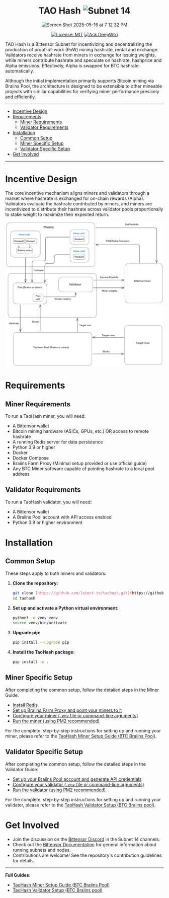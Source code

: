 <div align="center">

# **TAO Hash** ![Subnet 14](https://img.shields.io/badge/Subnet-14_%CE%BE-blue)

<img width="1087" alt="Screen Shot 2025-05-16 at 7 12 32 PM" src="https://github.com/user-attachments/assets/4bd65888-976f-47f0-b693-002a99b96cfb" />

[![License: MIT](https://img.shields.io/badge/License-MIT-yellow.svg)](https://opensource.org/licenses/MIT)
[![Ask DeepWiki](https://deepwiki.com/badge.svg)](https://deepwiki.com/latent-to/taohash)

</div>

TAO Hash is a Bittensor Subnet for incentivizing and decentralizing the production of proof-of-work (PoW) mining hashrate, rental and exchange. Validators receive hashrate from miners in exchange for issuing weights, while miners contribute hashrate and speculate on hashrate, hashprice and Alpha emissions. Effectively, Alpha is swapped for BTC hashrate automatically.

Although the initial implementation primarily supports Bitcoin mining via Braiins Pool, the architecture is designed to be extensible to other mineable projects with similar capabilities for verifying miner performance presicely and efficiently.

---
- [Incentive Design](#incentive-design)
- [Requirements](#requirements)
  - [Miner Requirements](#miner-requirements)
  - [Validator Requirements](#validator-requirements)
- [Installation](#installation)
  - [Common Setup](#common-setup)
  - [Miner Specific Setup](#miner-specific-setup)
  - [Validator Specific Setup](#validator-specific-setup)
- [Get Involved](#get-involved)
---

# Incentive Design
The core incentive mechanism aligns miners and validators through a market where hashrate is exchanged for on-chain rewards (Alpha). Validators evaluate the hashrate contributed by miners, and miners are incentivized to distribute their hashrate across validator pools proportionally to stake weight to maximize their expected return.

![TAO Hash Diagram](docs/images/incentive-design.png)

# Requirements

## Miner Requirements
To run a TaoHash miner, you will need:
- A Bittensor wallet
- Bitcoin mining hardware (ASICs, GPUs, etc.) OR access to remote hashrate
- A running Redis server for data persistence
- Python 3.9 or higher
- Docker
- Docker Compose
- Braiins Farm Proxy (Minimal setup provided or use official guide)
- Any BTC Miner software capable of pointing hashrate to a local pool address

## Validator Requirements
To run a TaoHash validator, you will need:
- A Bittensor wallet
- A Braiins Pool account with API access enabled
- Python 3.9 or higher environment

# Installation

## Common Setup
These steps apply to both miners and validators:

1.  **Clone the repository:**
    ```bash
    git clone [https://github.com/latent-to/taohash.git](https://github.com/latent-to/taohash.git)
    cd taohash
    ```

2.  **Set up and activate a Python virtual environment:**
    ```bash
    python3 -m venv venv
    source venv/bin/activate
    ```

3.  **Upgrade pip:**
    ```bash
    pip install --upgrade pip
    ```

4.  **Install the TaoHash package:**
    ```bash
    pip install -e .
    ```

## Miner Specific Setup
After completing the common setup, follow the detailed steps in the Miner Guide:

* [Install Redis](docs/running_braiins_miner.md#2-install-redis)
* [Set up Braiins Farm Proxy and point your miners to it](docs/running_braiins_miner.md#3-set-up-proxy-and-miners)
* [Configure your miner (`.env` file or command-line arguments)](docs/running_braiins_miner.md#5-configuration)
* [Run the miner (using PM2 recommended)](docs/running_braiins_miner.md#6-running-the-miner)

For the complete, step-by-step instructions for setting up and running your miner, please refer to the [TaoHash Miner Setup Guide (BTC Braiins Pool)](docs/running_braiins_miner.md).

## Validator Specific Setup
After completing the common setup, follow the detailed steps in the Validator Guide:

* [Set up your Braiins Pool account and generate API credentials](docs/running_braiins_validator.md#1-braiins-pool-account-setup)
* [Configure your validator (`.env` file or command-line arguments)](docs/running_braiins_validator.md#4-configuration-methods)
* [Run the validator (using PM2 recommended)](docs/running_braiins_validator.md#5-running-the-validator)

For the complete, step-by-step instructions for setting up and running your validator, please refer to the [TaoHash Validator Setup (BTC Braiins pool)](docs/running_braiins_validator.md).

# Get Involved

- Join the discussion on the [Bittensor Discord](https://discord.com/invite/bittensor) in the Subnet 14 channels.
- Check out the [Bittensor Documentation](https://docs.bittensor.com/) for general information about running subnets and nodes.
- Contributions are welcome! See the repository's contribution guidelines for details.

---
**Full Guides:**
- [TaoHash Miner Setup Guide (BTC Braiins Pool)](docs/running_braiins_miner.md)
- [TaoHash Validator Setup (BTC Braiins pool)](docs/running_braiins_validator.md) 
